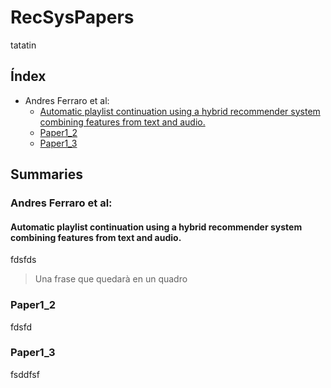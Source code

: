 # RecSysPapers

tatatin

## Índex

* Andres Ferraro et al:
  * [Automatic playlist continuation using a hybrid recommender system combining features from text and audio.
](#automatic-playlist-continuation-using-a-hybrid-recommender-system-combining-features-from-text-and-audio.)
  * [Paper1_2](#paper1_2)
  * [Paper1_3](#paper1_3)

## Summaries

### Andres Ferraro et al:
#### Automatic playlist continuation using a hybrid recommender system combining features from text and audio.
fdsfds
> Una frase que quedarà en un quadro
### Paper1_2
fdsfd

### Paper1_3
fsddfsf
